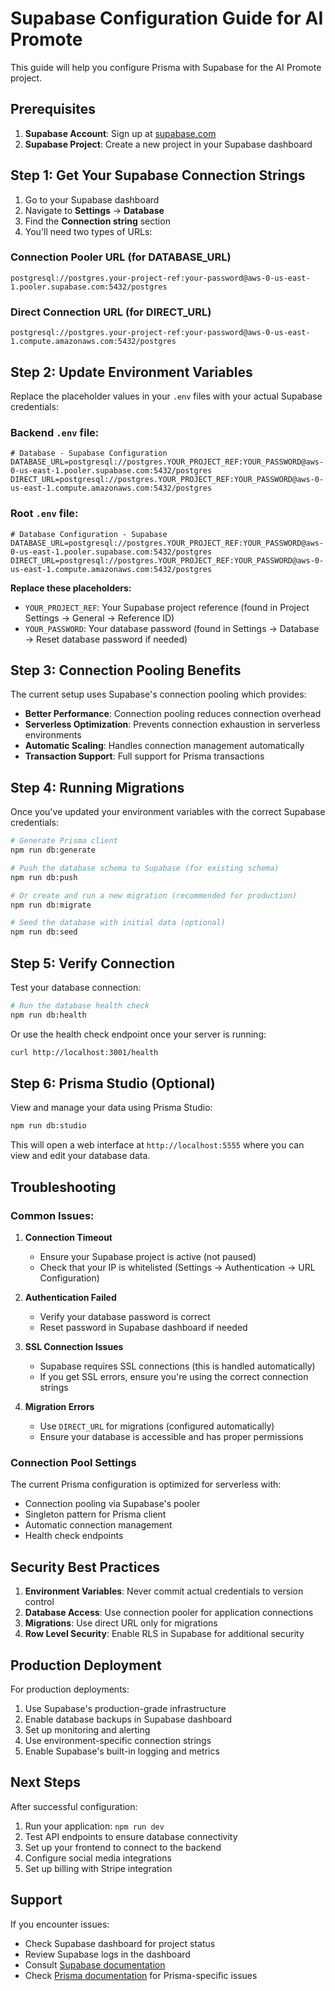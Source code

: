 # Supabase Configuration Guide for AI Promote

This guide will help you configure Prisma with Supabase for the AI Promote project.

## Prerequisites

1. **Supabase Account**: Sign up at [supabase.com](https://supabase.com)
2. **Supabase Project**: Create a new project in your Supabase dashboard

## Step 1: Get Your Supabase Connection Strings

1. Go to your Supabase dashboard
2. Navigate to **Settings** → **Database**
3. Find the **Connection string** section
4. You'll need two types of URLs:

### Connection Pooler URL (for DATABASE_URL)
```
postgresql://postgres.your-project-ref:your-password@aws-0-us-east-1.pooler.supabase.com:5432/postgres
```

### Direct Connection URL (for DIRECT_URL) 
```
postgresql://postgres.your-project-ref:your-password@aws-0-us-east-1.compute.amazonaws.com:5432/postgres
```

## Step 2: Update Environment Variables

Replace the placeholder values in your `.env` files with your actual Supabase credentials:

### Backend `.env` file:
```env
# Database - Supabase Configuration
DATABASE_URL=postgresql://postgres.YOUR_PROJECT_REF:YOUR_PASSWORD@aws-0-us-east-1.pooler.supabase.com:5432/postgres
DIRECT_URL=postgresql://postgres.YOUR_PROJECT_REF:YOUR_PASSWORD@aws-0-us-east-1.compute.amazonaws.com:5432/postgres
```

### Root `.env` file:
```env
# Database Configuration - Supabase
DATABASE_URL=postgresql://postgres.YOUR_PROJECT_REF:YOUR_PASSWORD@aws-0-us-east-1.pooler.supabase.com:5432/postgres
DIRECT_URL=postgresql://postgres.YOUR_PROJECT_REF:YOUR_PASSWORD@aws-0-us-east-1.compute.amazonaws.com:5432/postgres
```

**Replace these placeholders:**
- `YOUR_PROJECT_REF`: Your Supabase project reference (found in Project Settings → General → Reference ID)
- `YOUR_PASSWORD`: Your database password (found in Settings → Database → Reset database password if needed)

## Step 3: Connection Pooling Benefits

The current setup uses Supabase's connection pooling which provides:

- **Better Performance**: Connection pooling reduces connection overhead
- **Serverless Optimization**: Prevents connection exhaustion in serverless environments
- **Automatic Scaling**: Handles connection management automatically
- **Transaction Support**: Full support for Prisma transactions

## Step 4: Running Migrations

Once you've updated your environment variables with the correct Supabase credentials:

```bash
# Generate Prisma client
npm run db:generate

# Push the database schema to Supabase (for existing schema)
npm run db:push

# Or create and run a new migration (recommended for production)
npm run db:migrate

# Seed the database with initial data (optional)
npm run db:seed
```

## Step 5: Verify Connection

Test your database connection:

```bash
# Run the database health check
npm run db:health
```

Or use the health check endpoint once your server is running:
```bash
curl http://localhost:3001/health
```

## Step 6: Prisma Studio (Optional)

View and manage your data using Prisma Studio:

```bash
npm run db:studio
```

This will open a web interface at `http://localhost:5555` where you can view and edit your database data.

## Troubleshooting

### Common Issues:

1. **Connection Timeout**
   - Ensure your Supabase project is active (not paused)
   - Check that your IP is whitelisted (Settings → Authentication → URL Configuration)

2. **Authentication Failed**
   - Verify your database password is correct
   - Reset password in Supabase dashboard if needed

3. **SSL Connection Issues**
   - Supabase requires SSL connections (this is handled automatically)
   - If you get SSL errors, ensure you're using the correct connection strings

4. **Migration Errors**
   - Use `DIRECT_URL` for migrations (configured automatically)
   - Ensure your database is accessible and has proper permissions

### Connection Pool Settings

The current Prisma configuration is optimized for serverless with:
- Connection pooling via Supabase's pooler
- Singleton pattern for Prisma client
- Automatic connection management
- Health check endpoints

## Security Best Practices

1. **Environment Variables**: Never commit actual credentials to version control
2. **Database Access**: Use connection pooler for application connections
3. **Migrations**: Use direct URL only for migrations
4. **Row Level Security**: Enable RLS in Supabase for additional security

## Production Deployment

For production deployments:

1. Use Supabase's production-grade infrastructure
2. Enable database backups in Supabase dashboard
3. Set up monitoring and alerting
4. Use environment-specific connection strings
5. Enable Supabase's built-in logging and metrics

## Next Steps

After successful configuration:

1. Run your application: `npm run dev`
2. Test API endpoints to ensure database connectivity
3. Set up your frontend to connect to the backend
4. Configure social media integrations
5. Set up billing with Stripe integration

## Support

If you encounter issues:
- Check Supabase dashboard for project status
- Review Supabase logs in the dashboard
- Consult [Supabase documentation](https://supabase.com/docs)
- Check [Prisma documentation](https://prisma.io/docs) for Prisma-specific issues
